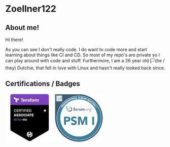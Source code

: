 # Zoellner122

## About me!
Hi there!

As you can see I don't really code. I do want to code more and start learning about things like CI and CD. So most of my repo's are private so I can play around with code and stuff. Furthermore, I am a 26 year old 🏳(he / they) Dutchie, that fell in love with Linux and hasn't really looked back since. 


## Certifications / Badges

[![HashiCorp Certified Terraform Associate](./content/hashicorp-certified-terraform-associate-002.png)](https://www.credly.com/badges/0e266734-ec5f-41b3-93fa-92ba7f669874/public_url)
[![Professional Scrum Master 1](./content/professional-scrum-master-i-psm-i.png)](https://www.credly.com/badges/f6d79b53-0e8a-44cb-bf38-7925a1d676bb/public_url)
